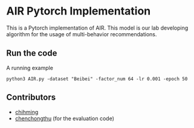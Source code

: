 # AIR Pytorch Implementation

This is a Pytorch implementation of AIR. This model is our lab developing algorithm for the usage of multi-behavior recommendations.

## Run the code
A running example
```
python3 AIR.py -dataset "Beibei" -factor_num 64 -lr 0.001 -epoch 50
```
<!-- You can execute `python3 AIR.py -h` to see the all settings by following: -->

## Contributors
- [chihming](https://github.com/cnclabs/smore) 
- [chenchongthu](https://github.com/chenchongthu/GHCF) (for the evaluation code)
